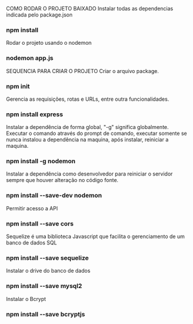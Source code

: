 COMO RODAR O PROJETO BAIXADO
Instalar todas as dependencias indicada pelo package.json

### npm install

Rodar o projeto usando o nodemon

### nodemon app.js

SEQUENCIA PARA CRIAR O PROJETO
Criar o arquivo package.

### npm init

Gerencia as requisições, rotas e URLs, entre outra funcionalidades.

### npm install express

Instalar a dependência de forma global, "-g" significa globalmente. Executar o comando através do prompt de comando, executar somente se nunca instalou a dependência na maquina, após instalar, reiniciar a maquina.

### npm install -g nodemon

Instalar a dependência como desenvolvedor para reiniciar o servidor sempre que houver alteração no código fonte.

### npm install --save-dev nodemon

Permitir acesso a API

### npm install --save cors

Sequelize é uma biblioteca Javascript que facilita o gerenciamento de um banco de dados SQL

### npm install --save sequelize

Instalar o drive do banco de dados

### npm install --save mysql2

Instalar o Bcrypt

### npm install --save bcryptjs

